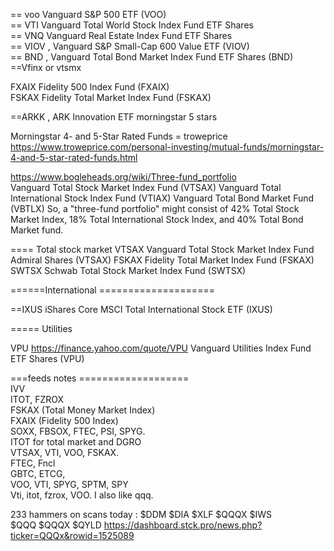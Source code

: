 




== voo  Vanguard S&P 500 ETF (VOO)   
== VTI  Vanguard Total World Stock Index Fund ETF Shares   
== VNQ Vanguard Real Estate Index Fund ETF Shares   
== VIOV  , Vanguard S&P Small-Cap 600 Value ETF (VIOV)  
== BND , Vanguard Total Bond Market Index Fund ETF Shares (BND)
==Vfinx or vtsmx  

FXAIX  Fidelity 500 Index Fund (FXAIX)   
FSKAX  Fidelity Total Market Index Fund (FSKAX)   


  

==ARKK , ARK Innovation ETF    morningstar 5 stars



Morningstar 4- and 5-Star Rated Funds = troweprice     
https://www.troweprice.com/personal-investing/mutual-funds/morningstar-4-and-5-star-rated-funds.html
    

https://www.bogleheads.org/wiki/Three-fund_portfolio       
Vanguard Total Stock Market Index Fund (VTSAX)
Vanguard Total International Stock Index Fund (VTIAX)
Vanguard Total Bond Market Fund (VBTLX)
So, a "three-fund portfolio" might consist of 42% Total Stock Market Index, 18% Total International Stock Index, and 40% Total Bond Market fund.



==== Total stock market 
VTSAX  Vanguard Total Stock Market Index Fund Admiral Shares (VTSAX)
FSKAX  Fidelity Total Market Index Fund (FSKAX)
SWTSX  Schwab Total Stock Market Index Fund (SWTSX) 


======International ====================    



==IXUS  iShares Core MSCI Total International Stock ETF (IXUS)     


=====  Utilities   

VPU https://finance.yahoo.com/quote/VPU   Vanguard Utilities Index Fund ETF Shares (VPU)       

===feeds notes ===================           
IVV   
ITOT, FZROX   
FSKAX (Total Money Market Index)   
FXAIX (Fidelity 500 Index)   
 SOXX, FBSOX, FTEC, PSI, SPYG.   
  ITOT for total market and DGRO     
VTSAX, VTI, VOO, FSKAX.   
FTEC,  Fncl    
GBTC, ETCG,  
VOO, VTI, SPYG, SPTM, SPY     
Vti, itot, fzrox, VOO. I also like qqq.


233 hammers on scans today :  $DDM $DIA $XLF $QQQX $IWS     
$QQQ $QQQX $QYLD  https://dashboard.stck.pro/news.php?ticker=QQQx&rowid=1525089      







